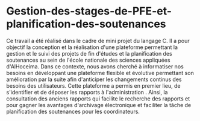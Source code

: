 # Gestion-des-stages-de-PFE-et-planification-des-soutenances
Ce travail a été réalisé dans le cadre de mini projet du langage C. Il a pour
objectif la conception et la réalisation d'une plateforme permettant la
gestion et le suivi des projets de fin d'études et la planification des
soutenances au sein de l'école nationale des sciences appliquées d'AlHoceima.
Dans ce contexte, nous avons cherché à informatiser nos besoins en
développant une plateforme flexible et évolutive permettant son
amélioration par la suite afin d'anticiper les changements continus des
besoins des utilisateurs.
Cette plateforme a permis en premier lieu, de s'identifier et de déposer les
rapports à l'administration . Ainsi, la consultation des anciens rapports qui
facilite le recherche des rapports et pour gagner les avantages d'archivage
électronique et faciliter la tâche de planification des soutenances pour les
coordinateurs.
